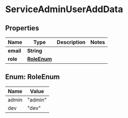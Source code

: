 

# ServiceAdminUserAddData


## Properties

| Name | Type | Description | Notes |
|------------ | ------------- | ------------- | -------------|
|**email** | **String** |  |  |
|**role** | [**RoleEnum**](#RoleEnum) |  |  |



## Enum: RoleEnum

| Name | Value |
|---- | -----|
| admin | &quot;admin&quot; |
| dev | &quot;dev&quot; |



